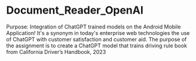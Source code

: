 # Document_Reader_OpenAI
Purpose: Integration of ChatGPT trained models on the Android Mobile Application! It's a synonym in today's enterprise web technologies the use of ChatGPT with customer satisfaction and customer aid. The purpose of the assignment is to create a ChatGPT model that trains driving rule book from California Driver’s Handbook, 2023
